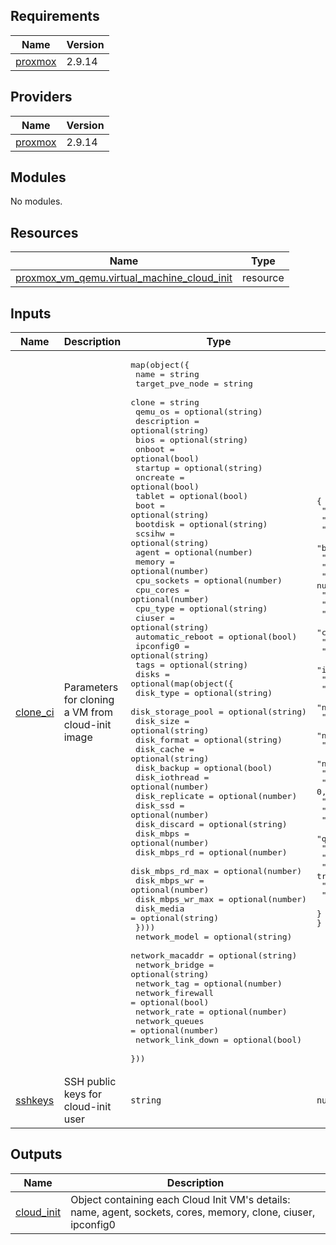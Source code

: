 ## Requirements

| Name | Version |
|------|---------|
| <a name="requirement_proxmox"></a> [proxmox](#requirement\_proxmox) | 2.9.14 |

## Providers

| Name | Version |
|------|---------|
| <a name="provider_proxmox"></a> [proxmox](#provider\_proxmox) | 2.9.14 |

## Modules

No modules.

## Resources

| Name | Type |
|------|------|
| [proxmox_vm_qemu.virtual_machine_cloud_init](https://registry.terraform.io/providers/Telmate/proxmox/2.9.14/docs/resources/vm_qemu) | resource |

## Inputs

| Name | Description | Type | Default | Required |
|------|-------------|------|---------|:--------:|
| <a name="input_clone_ci"></a> [clone\_ci](#input\_clone\_ci) | Parameters for cloning a VM from cloud-init image | <pre>map(object({<br>    name             = string<br>    target_pve_node  = string<br>    clone            = string<br>    qemu_os          = optional(string)<br>    description      = optional(string)<br>    bios             = optional(string)<br>    onboot           = optional(bool)<br>    startup          = optional(string)<br>    oncreate         = optional(bool)<br>    tablet           = optional(bool)<br>    boot             = optional(string)<br>    bootdisk         = optional(string)<br>    scsihw           = optional(string)<br>    agent            = optional(number)<br>    memory           = optional(number)<br>    cpu_sockets      = optional(number)<br>    cpu_cores        = optional(number)<br>    cpu_type         = optional(string)<br>    ciuser           = optional(string)<br>    automatic_reboot = optional(bool)<br>    ipconfig0        = optional(string)<br>    tags             = optional(string)<br>    disks = optional(map(object({<br>      disk_type         = optional(string)<br>      disk_storage_pool = optional(string)<br>      disk_size         = optional(string)<br>      disk_format       = optional(string)<br>      disk_cache        = optional(string)<br>      disk_backup       = optional(bool)<br>      disk_iothread     = optional(number)<br>      disk_replicate    = optional(number)<br>      disk_ssd          = optional(number)<br>      disk_discard      = optional(string)<br>      disk_mbps         = optional(number)<br>      disk_mbps_rd      = optional(number)<br>      disk_mbps_rd_max  = optional(number)<br>      disk_mbps_wr      = optional(number)<br>      disk_mbps_wr_max  = optional(number)<br>      disk_media        = optional(string)<br>    })))<br>    network_model     = optional(string)<br>    network_macaddr   = optional(string)<br>    network_bridge    = optional(string)<br>    network_tag       = optional(number)<br>    network_firewall  = optional(bool)<br>    network_rate      = optional(number)<br>    network_queues    = optional(number)<br>    network_link_down = optional(bool)<br>  }))</pre> | <pre>{<br>  "vm": {<br>    "agent": 0,<br>    "automatic_reboot": true,<br>    "bios": "seabios",<br>    "boot": null,<br>    "bootdisk": null,<br>    "ciuser": null,<br>    "clone": null,<br>    "cpu_cores": 1,<br>    "cpu_sockets": 1,<br>    "cpu_type": "host",<br>    "description": "",<br>    "disks": {},<br>    "ipconfig0": "ip=dhcp",<br>    "memory": 1024,<br>    "name": null,<br>    "network_bridge": "nat",<br>    "network_firewall": false,<br>    "network_link_down": false,<br>    "network_macaddr": null,<br>    "network_model": null,<br>    "network_queues": 1,<br>    "network_rate": 0,<br>    "network_tag": -1,<br>    "onboot": true,<br>    "oncreate": true,<br>    "qemu_os": "l26",<br>    "scsihw": null,<br>    "startup": "",<br>    "tablet": true,<br>    "tags": null,<br>    "target_pve_node": null<br>  }<br>}</pre> | no |
| <a name="input_sshkeys"></a> [sshkeys](#input\_sshkeys) | SSH public keys for cloud-init user | `string` | `null` | no |

## Outputs

| Name | Description |
|------|-------------|
| <a name="output_cloud_init"></a> [cloud\_init](#output\_cloud\_init) | Object containing each Cloud Init VM's details: name, agent, sockets, cores, memory, clone, ciuser, ipconfig0 |
